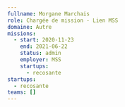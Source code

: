 ```yaml
---
fullname: Morgane Marchais
role: Chargée de mission - Lien MSS
domaine: Autre
missions:
  - start: 2020-11-23
    end: 2021-06-22
    status: admin
    employer: MSS
    startups:
      - recosante
startups:
  - recosante
teams: []
---
```

